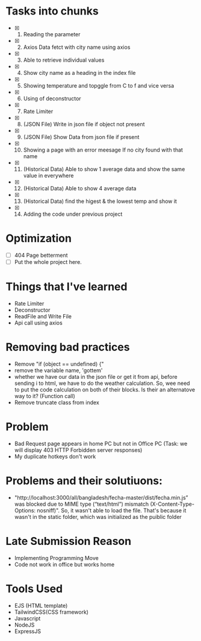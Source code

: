 # Tasks into chunks

- [x] 1. Reading the parameter
- [x] 2. Axios Data fetct with city name using axios
- [x] 3. Able to retrieve individual values
- [x] 4. Show city name as a heading in the index file
- [x] 5. Showing temperature and topggle from C to f and vice versa
- [x] 6. Using of deconstructor
- [x] 7. Rate Limiter
- [x] 8. (JSON File) Write in json file if object not present
- [x] 9. (JSON File) Show Data from json file if present
- [x] 10. Showing a page with an error meesage If no city found with that name
- [x] 11. (Historical Data) Able to show 1 average data and show the same value in everywhere
- [x] 12. (Historical Data) Able to show 4 average data
- [x] 13. (Historical Data) find the higest & the lowest temp and show it
- [x] 14. Adding the code under previous project

# Optimization

- [ ] 404 Page betterment
- [ ] Put the whole project here.

# Things that I've learned

- Rate Limiter
- Deconstructor
- ReadFile and Write File
- Api call using axios

# Removing bad practices

- Remove "if (object == undefined) {"
- remove the variable name, 'gottem'
- whether we have our data in the json file or get it from api, before sending i to html, we have to do the weather calculation. So, wee need to put the code calculation on both of their blocks. Is their an alternatove way to it? (Function call)
- Remove truncate class from index

# Problem

- Bad Request page appears in home PC but not in Office PC (Task: we will
  display 403 HTTP Forbidden server responses)
- My duplicate hotkeys don't work

# Problems and their solutiuons:

- "http://localhost:3000/all/bangladesh/fecha-master/dist/fecha.min.js” was blocked due to MIME type (“text/html”) mismatch (X-Content-Type-Options: nosniff)". So, it wasn't able to load the file. That's because it wasn't in the static folder, which was initialized as the puiblic folder

# Late Submission Reason

- Implementing Programming Move
- Code not work in office but works home

# Tools Used

- EJS (HTML template)
- TailwindCSS(CSS framework)
- Javascript
- NodeJS
- ExpressJS
